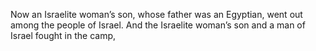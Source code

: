Now an Israelite woman’s son, whose father was an Egyptian, went out among the people of Israel. And the Israelite woman’s son and a man of Israel fought in the camp,

